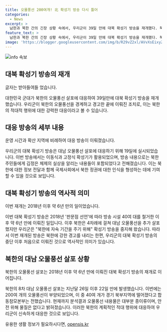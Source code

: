 ```yaml
---
title: 오물풍선 200여개! 北 확성기 방송 다시 틀어
categories:
  - News
excerpt: >
  남한과 북한 간의 긴장 상황 속에서, 우리군이 39일 만에 대북 확성기 방송을 재개했다. 북한의 대남 오물풍선 살포에 대응한 것으로, 방송은 일정 시간과 지역에 맞춰 실시되었다. 북한의 오물풍선 살포가 잇따르자 지난달 9일부터 중단된 방송은 이번이 6년 만에 재개됐다. 군 관계자는 북한의 행동에 따라 우리군의 대응이 결정될 것이라며, 북한의 최근 살포는 22일 만에 이뤄진 것으로 전해졌다.
feature_text: >
  남한과 북한 간의 긴장 상황 속에서, 우리군이 39일 만에 대북 확성기 방송을 재개했다. 북한의 대남 오물풍선 살포에 대응한 것으로, 방송은 일정 시간과 지역에 맞춰 실시되었다. 북한의 오물풍선 살포가 잇따르자 지난달 9일부터 중단된 방송은 이번이 6년 만에 재개됐다. 군 관계자는 북한의 행동에 따라 우리군의 대응이 결정될 것이라며, 북한의 최근 살포는 22일 만에 이뤄진 것으로 전해졌다.
image: 'https://blogger.googleusercontent.com/img/b/R29vZ2xl/AVvXsEixyZcFfHzMRdzZMjFBmAUKJYCLCGyLL1o632UiGVXcaFdKo_bkvkuCioo0uUKlGfBVcT3P84aROyZIXSBEx3Aw5nCQ3pTgDom1WDC4m8eifvWiAmWEEVb4x6G_l8C0QH225ldMjyaFvpxGEBGNO37VmDTDMHGhJPq73UglMfDca1-0aw/s1600/blogspot.png'
---
```


<p><img src="https://blogger.googleusercontent.com/img/b/R29vZ2xl/AVvXsEixyZcFfHzMRdzZMjFBmAUKJYCLCGyLL1o632UiGVXcaFdKo_bkvkuCioo0uUKlGfBVcT3P84aROyZIXSBEx3Aw5nCQ3pTgDom1WDC4m8eifvWiAmWEEVb4x6G_l8C0QH225ldMjyaFvpxGEBGNO37VmDTDMHGhJPq73UglMfDca1-0aw/s1600/blogspot.png" alt="info 속보" /></p>

<h2 data-ke-size="size26">대북 확성기 방송의 재개</h2>

<p>글자는 받아들여들 었습니다.</p>

<p data-ke-size="size16">대한민국 군대가 북한의 오물풍선 살포에 대응하여 39일만에 대북 확성기 방송을 재개했습니다. 우리군이 북한의 오물풍선을 경계하고 경고한 끝에 이뤄진 조치로, 이는 북한의 적대적 행위에 대한 강력한 대응이라고 볼 수 있습니다.</p>

<h2 data-ke-size="size26">대응 방송의 세부 내용</h2>

<p>운영 시간과 확산 지역에 비례하여 대응 방송이 이뤄졌습니다.</p>

<p data-ke-size="size16">우리군의 대북 확성기 방송은 대남 오물풍선 살포에 대응하기 위해 19일에 실시되었습니다. 이번 방송에서는 이동식과 고정식 확성기가 활용되었으며, 방송 내용으로는 북한 주민들에게 김정은 체제의 실상을 알리는 내용들이 포함되었다고 전해졌습니다. 이는 북한에 대한 정보 전달과 함께 국제사회에서 북한 정권에 대한 인식을 형성하는 데에 기여할 수 있을 것으로 보입니다.</p>

<h2 data-ke-size="size26">대북 확성기 방송의 역사적 의미</h2>

<p>이번 재개는 2018년 이후 약 6년 만의 일이었습니다.</p>

<p data-ke-size="size16">이번 대북 확성기 방송은 2018년 '판문점 선언'에 따라 방송 시설 40여 대를 철거한 이후 약 6년 만에 이뤄진 일입니다. 이후 북한은 4차례에 걸쳐 대남 오물풍선을 추가 살포했지만 우리군은 "북한에 자숙 기간을 주기 위해" 확성기 방송을 중지해 왔습니다. 따라서 이번 재개된 방송은 북한에 강한 경고를 내리는 한편, 우리군의 대북 확성기 방송의 중단 이후 처음으로 이뤄진 것으로 역사적인 의미가 있습니다.</p>

<h2 data-ke-size="size26">북한의 대남 오물풍선 살포 상황</h2>

<p>북한의 오물풍선 살포는 2018년 이후 약 6년 만에 이뤄진 대북 확성기 방송의 재개로 이어집니다.</p>

<p data-ke-size="size16">북한의 8차 대남 오물풍선 살포는 지난달 26일 이후 22일 만에 발생했습니다. 이번에는 200여 개의 오물풍선이 부양되었으며, 이 중 40여 개가 경기 북부지역에 떨어졌다고 합동참모본부는 전했습니다. 현재까지 분석결과 오물풍선 내용물은 대부분 종이류이며, 안전 위해 물질은 없다고 밝혀졌습니다. 이러한 북한의 계획적인 적대 행위에 대응하여 우리군이 신속하게 대응한 것으로 보입니다.</p>
유용한 생활 정보가 필요하시다면, <a href="https://opensis.kr" rel="dofollow">opensis.kr</a>


